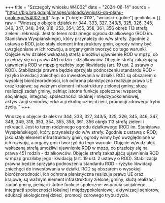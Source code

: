 +++
title = "Szczegóły wniosku W4002"
date = "2024-06-14"
source = "https://bip.brg.gda.pl/images/uploads/wnioski-do-planu-ogolnego/w4002.pdf"
tags = ["obręb: 0113", "wnioski-ogolne"]
geolinks = []
raw = "Wnoszę o objęcie działek nr 344, 333, 327, 343/5, 325, 326, 345, 346, 347, 348, 349, 318, 353, 354, 355, 358, 361, 356 obręb 113 strefą zieleni i rekreacji. Jest to teren rodzinnego ogrodu działkowego (ROD im. Stanisława Wyspiańskiego), który przynależy do w/w strefy. Zgodnie z ustawą o ROD, jako stały element infrastruktury gmin, ogrody winny być uwzględniane w ich rozwoju, a organy gmin tworzyć do tego warunki.  Objęcie w/w działek wskazaną strefą umożliwi ujawnienie ROD w mpzp, co przełoży się na prawa 451 rodzin -   działkowców. Objęcie strefą zakazującą ujawnienia ROD w mpzp groziłoby jego likwidacją (art. 19 ust. 2  ustawy o ROD). Stabilizacja prawna będzie sprzyjała podnoszeniu standardu ROD - ryzyko likwidacji zniechęci  do inwestowania w działki. ROD są obszarem o wysokiej bioróżnorodności, ich ochrona planistyczna realizuje   prawo UE oraz krajowe; są ważnym element infrastruktury zielonej gminy; służą realizacji zadań gminy,   pełniąc istotne funkcje społeczne: wsparcia socjalnego, integracji społeczności lokalnej i międzypokoleniowej,   aktywizacji seniorów, edukacji ekologicznej dzieci, promocji zdrowego trybu życia.  "
+++

Wnoszę o objęcie działek nr 344, 333, 327, 343/5, 325, 326, 345, 346, 347, 348, 349, 318, 353,
354, 355, 358, 361, 356 obręb 113 strefą zieleni i rekreacji. Jest to teren rodzinnego ogrodu działkowego (ROD
im. Stanisława Wyspiańskiego), który przynależy do w/w strefy. Zgodnie z ustawą o ROD, jako stały element
infrastruktury gmin, ogrody winny być uwzględniane w ich rozwoju, a organy gmin tworzyć do tego warunki. 
Objęcie w/w działek wskazaną strefą umożliwi ujawnienie ROD w mpzp, co przełoży się na prawa 451 rodzin - 
 działkowców. Objęcie strefą zakazującą ujawnienia ROD w mpzp groziłoby jego likwidacją (art. 19 ust. 2
 ustawy o ROD). Stabilizacja prawna będzie sprzyjała podnoszeniu standardu ROD - ryzyko likwidacji zniechęci
 do inwestowania w działki. ROD są obszarem o wysokiej bioróżnorodności, ich ochrona planistyczna realizuje 
 prawo UE oraz krajowe; są ważnym element infrastruktury zielonej gminy; służą realizacji zadań gminy, 
 pełniąc istotne funkcje społeczne: wsparcia socjalnego, integracji społeczności lokalnej i międzypokoleniowej, 
 aktywizacji seniorów, edukacji ekologicznej dzieci, promocji zdrowego trybu życia.
 


